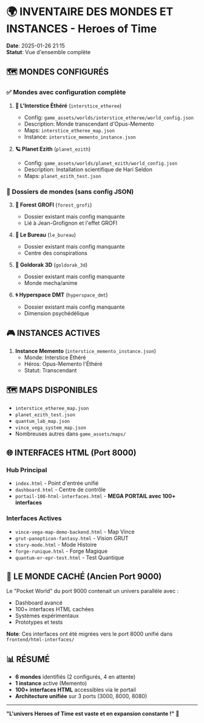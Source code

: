 # 🌍 INVENTAIRE DES MONDES ET INSTANCES - Heroes of Time

**Date**: 2025-01-26 21:15  
**Statut**: Vue d'ensemble complète

## 🗺️ MONDES CONFIGURÉS

### ✅ Mondes avec configuration complète

1. **🌌 L'Interstice Éthéré** (`interstice_etheree`)
   - Config: `game_assets/worlds/interstice_etheree/world_config.json`
   - Description: Monde transcendant d'Opus-Memento
   - Maps: `interstice_etheree_map.json`
   - Instance: `interstice_memento_instance.json`

2. **🪐 Planet Ezith** (`planet_ezith`)
   - Config: `game_assets/worlds/planet_ezith/world_config.json`
   - Description: Installation scientifique de Hari Seldon
   - Maps: `planet_ezith_test.json`

### 📁 Dossiers de mondes (sans config JSON)

3. **🌲 Forest GROFI** (`forest_grofi`)
   - Dossier existant mais config manquante
   - Lié à Jean-Grofignon et l'effet GROFI

4. **🏢 Le Bureau** (`le_bureau`)
   - Dossier existant mais config manquante
   - Centre des conspirations

5. **🚀 Goldorak 3D** (`goldorak_3d`)
   - Dossier existant mais config manquante
   - Monde mecha/anime

6. **🌀 Hyperspace DMT** (`hyperspace_dmt`)
   - Dossier existant mais config manquante
   - Dimension psychédélique

## 🎮 INSTANCES ACTIVES

1. **Instance Memento** (`interstice_memento_instance.json`)
   - Monde: Interstice Éthéré
   - Héros: Opus-Memento l'Éthéré
   - Statut: Transcendant

## 🗺️ MAPS DISPONIBLES

- `interstice_etheree_map.json`
- `planet_ezith_test.json`
- `quantum_lab_map.json`
- `vince_vega_system_map.json`
- Nombreuses autres dans `game_assets/maps/`

## 🌐 INTERFACES HTML (Port 8000)

### Hub Principal
- `index.html` - Point d'entrée unifié
- `dashboard.html` - Centre de contrôle
- `portail-100-html-interfaces.html` - **MEGA PORTAIL avec 100+ interfaces**

### Interfaces Actives
- `vince-vega-map-demo-backend.html` - Map Vince
- `grut-panopticon-fantasy.html` - Vision GRUT
- `story-mode.html` - Mode Histoire
- `forge-runique.html` - Forge Magique
- `quantum-er-epr-test.html` - Test Quantique

## 🔮 LE MONDE CACHÉ (Ancien Port 9000)

Le "Pocket World" du port 9000 contenait un univers parallèle avec :
- Dashboard avancé
- 100+ interfaces HTML cachées
- Systèmes expérimentaux
- Prototypes et tests

**Note**: Ces interfaces ont été migrées vers le port 8000 unifié dans `frontend/html-interfaces/`

## 📊 RÉSUMÉ

- **6 mondes** identifiés (2 configurés, 4 en attente)
- **1 instance** active (Memento)
- **100+ interfaces HTML** accessibles via le portail
- **Architecture unifiée** sur 3 ports (3000, 8000, 8080)

---

**"L'univers Heroes of Time est vaste et en expansion constante !"** 🌟 